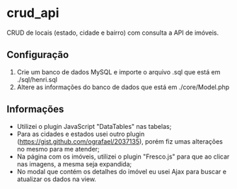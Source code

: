 # crud_api

CRUD de locais (estado, cidade e bairro) com consulta a API de imóveis.

## Configuração

1. Crie um banco de dados MySQL e importe o arquivo .sql que está em ./sql/henri.sql
2. Altere as informações do banco de dados que está em ./core/Model.php

## Informações

- Utilizei o plugin JavaScript "DataTables" nas tabelas;
- Para as cidades e estados usei outro plugin (https://gist.github.com/ografael/2037135), porém fiz umas alterações no mesmo para me atender;
- Na página com os imóveis, utilizei o plugin "Fresco.js" para que ao clicar nas imagens, a mesma seja expandida;
- No modal que contém os detalhes do imóvel eu usei Ajax para buscar e atualizar os dados na view.
